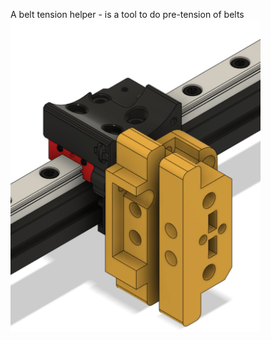 A belt tension helper - is a tool to do pre-tension of belts
<img src="/printer_mods/MSA/V0-Belt-tension-helper/Images/Tension_tool_drawing.PNG" width="400">
